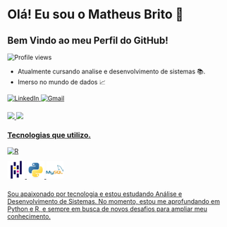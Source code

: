 # Olá! Eu sou o Matheus Brito         👋

## Bem Vindo ao meu Perfil do GitHub!

<p align="left"> <img src="https://komarev.com/ghpvc/?username=Matheusbrts&color=blue" alt="Profile views" /> </p>

* Atualmente cursando analise e desenvolvimento de sistemas 📚.
* Imerso no mundo de dados 📈




 <a href="https://linkedin.com/in/matheus-brito-81a1b0245">
    <img src="https://img.shields.io/badge/LinkedIn-0077B5?style=for-the-badge&logo=linkedin&logoColor=white" alt="LinkedIn">
</a>
   <a href="mailto:matheusvitoria922@gmail.com">
    <img src="https://img.shields.io/badge/Gmail-D14836?style=for-the-badge&logo=gmail&logoColor=white" alt="Gmail">
</a>

    
 ###
    
<div>
  <a href="https://github.com/Matheusbrts">
  <img height="180em" src="https://github-readme-stats.vercel.app/api?username=Matheusbrts&show_icons=true&theme=dark&include_all_commits=true&count_private=true"/>
  <img height="180em" src="https://github-readme-stats.vercel.app/api/top-langs/?username=Matheusbrts&layout=compact&langs_count=7&theme=dark"/>
</div>

### Tecnologias que utilizo.


<img align="center" alt ="R" src="https://img.shields.io/badge/R-276DC3?style=for-the-badge&logo=r&logoColor=white"/>
</div>
<p align="left"> <a href="https://pandas.pydata.org/" target="_blank" rel="noreferrer"> <img src="https://raw.githubusercontent.com/devicons/devicon/2ae2a900d2f041da66e950e4d48052658d850630/icons/pandas/pandas-original.svg" alt="pandas" width="40" height="40"/> </a> <a href="https://www.python.org" target="_blank" rel="noreferrer"> <img src="https://raw.githubusercontent.com/devicons/devicon/master/icons/python/python-original.svg" alt="python" width="40" height="40"/> </a> <a href="https://scikit-learn.org/" target="_blank" rel="noreferrer">   <a href="https://www.mysql.com/" target="_blank" rel="noreferrer"> <img src="https://raw.githubusercontent.com/devicons/devicon/master/icons/mysql/mysql-original-wordmark.svg" alt="mysql" width="40" height="40"/> </a> <a href="https://www.postgresql.org" target="_blank" rel="noreferrer">

###
Sou apaixonado por tecnologia e estou estudando Análise e Desenvolvimento de Sistemas. No momento, estou me aprofundando em Python e R, e sempre em busca de novos desafios para ampliar meu conhecimento.


